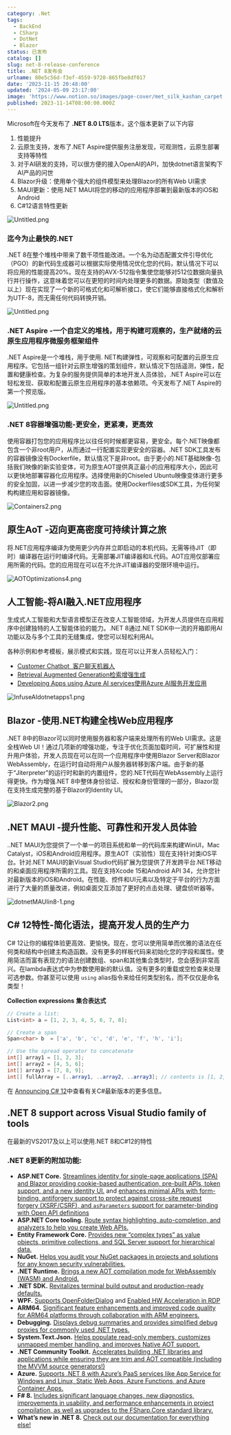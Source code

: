```yaml
---
category: .Net
tags:
  - BackEnd
  - CSharp
  - DotNet
  - Blazor
status: 已发布
catalog: []
slug: net-8-release-conference
title: .NET 8发布会
urlname: 80e5c56d-f3ef-4559-9720-865fbe8df017
date: '2023-11-15 20:48:00'
updated: '2024-05-09 23:17:00'
image: 'https://www.notion.so/images/page-cover/met_silk_kashan_carpet.jpg'
published: 2023-11-14T08:00:00.000Z
---
```


Microsoft在今天发布了 **.NET 8.0 LTS**版本，这个版本更新了以下内容

1. 性能提升
2. 云原生支持，发布了.NET Aspire提供服务注册发现，可观测性，云原生部署支持等特性
3. 对于AI研发的支持，可以很方便的接入OpenAI的API，加快dotnet语言架构下AI产品的问世
4. Blazor升级：使用单个强大的组件模型来处理Blazor的所有Web UI需求
5. MAUI更新：使用.NET MAUI将您的移动的应用程序部署到最新版本的iOS和Android
6. C#12语言特性更新

![Untitled.png](https://prod-files-secure.s3.us-west-2.amazonaws.com/5d24fe63-e567-4804-86f9-9fdc62e13082/10cda029-65af-4ea7-b30e-605b2d9e6c57/Untitled.png?X-Amz-Algorithm=AWS4-HMAC-SHA256&X-Amz-Content-Sha256=UNSIGNED-PAYLOAD&X-Amz-Credential=ASIAZI2LB466Q2P2WX2A%2F20250401%2Fus-west-2%2Fs3%2Faws4_request&X-Amz-Date=20250401T054005Z&X-Amz-Expires=3600&X-Amz-Security-Token=IQoJb3JpZ2luX2VjEEsaCXVzLXdlc3QtMiJIMEYCIQC35FtqPFnRvoYARkV%2FBWcHaX2RvSTJqQSIHv8KwaFq%2FgIhAImdlGDUeat50tVn4qTXqcEVIrlvXSr4froISJ0YsVdcKogECLT%2F%2F%2F%2F%2F%2F%2F%2F%2F%2FwEQABoMNjM3NDIzMTgzODA1IgwOMMrZNUCJGLDRZ5Aq3ANnqXNDnFSn0jDO%2B%2FELOPDBELMWOvd%2Fu3bRbUjqWALQ11gO8TZp6NyZ2zreJiTK891iY%2FisIRB8i%2BcXkneGHzccAgJVW7Ific6kAfGxmh%2B8HkYTrcdf8eWOXJAn8oT51V1druek1BzfVE%2BysKND1pxQP%2F0wkVQsEp2wowGJXkNJuxUpNKTjifpekBFrEiZxsJ4OSSBOI3DJd5X8T2TJ91KcukSHofPIXzM02zSpIPkvuep3%2B7OOXRozu7lQ1SvWv07cqCRiEwstE%2FX2lDcznEJSSclCFPGtwN6mOqMe7if8RuG3yZu87oQUrjjDEBd%2BJJH%2BqCKHL%2F0phx2RB03OyiCWpl7NpJrLOXPESqveHNf64Ykm0bDeMVnN%2BHubC%2FhW1XDo3AjtdhgkvjQYwiw9XolZWOnL43saUkaNLcxLUuCMY%2FQqneTMFtEWspRBAmLjajPNsIQBdlDxDLa0X06HDAKF9d0W4UeE7wNnF06xryQw1r7vifOP9HTm%2BhBBXlBXlgi%2FofuAqRQ34pCYmJYP%2BNacIK3%2FsujATgtrCucd%2FlIz%2Bvzffod5L1vAEdjII3tBbVGEtReXc1jCvWKNqLQcntn3WptgjMsXAIiAMJmNVuCHyaDFhwdEj1O8XsgKiDCyoq2%2FBjqkASeRBUdB%2FvQQHkM7F8Ewhyv69%2FV2z8FrI7j%2BRchiabG6AmedG6SGXZg3Qq%2Bgl4PmhF6z3T6i0XqLbD%2B1WGg7FtM51pSRuMWDTI45LbEPiyVXYH%2FkedJM5k7EtRmbOh235D3Mco10MNsfiiDLvZbv%2F0zgDrEsexLaaCGxq5coJz2i6RAn%2BC1MRxy0ViAcUwxphN%2BjElK%2F3XTuof58RlLULn3OWXFR&X-Amz-Signature=0a307153ecdccccb33254354ac6a3d8f21c18e512499f927600a322e34605f88&X-Amz-SignedHeaders=host&x-id=GetObject)


### **迄今为止最快的.NET**


.NET 8在整个堆栈中带来了数千项性能改进。一个名为动态配置文件引导优化（PGO）的新代码生成器可以根据实际使用情况优化您的代码，默认情况下可以将应用的性能提高20%。现在支持的AVX-512指令集使您能够对512位数据向量执行并行操作，这意味着您可以在更短的时间内处理更多的数据。原始类型（数值及以上）现在实现了一个新的可格式化和可解析接口，使它们能够直接格式化和解析为UTF-8，而无需任何代码转换开销。


![Untitled.png](https://prod-files-secure.s3.us-west-2.amazonaws.com/5d24fe63-e567-4804-86f9-9fdc62e13082/edcbf140-d619-4389-a4a6-f97c113ab9f2/Untitled.png?X-Amz-Algorithm=AWS4-HMAC-SHA256&X-Amz-Content-Sha256=UNSIGNED-PAYLOAD&X-Amz-Credential=ASIAZI2LB466Q2P2WX2A%2F20250401%2Fus-west-2%2Fs3%2Faws4_request&X-Amz-Date=20250401T054005Z&X-Amz-Expires=3600&X-Amz-Security-Token=IQoJb3JpZ2luX2VjEEsaCXVzLXdlc3QtMiJIMEYCIQC35FtqPFnRvoYARkV%2FBWcHaX2RvSTJqQSIHv8KwaFq%2FgIhAImdlGDUeat50tVn4qTXqcEVIrlvXSr4froISJ0YsVdcKogECLT%2F%2F%2F%2F%2F%2F%2F%2F%2F%2FwEQABoMNjM3NDIzMTgzODA1IgwOMMrZNUCJGLDRZ5Aq3ANnqXNDnFSn0jDO%2B%2FELOPDBELMWOvd%2Fu3bRbUjqWALQ11gO8TZp6NyZ2zreJiTK891iY%2FisIRB8i%2BcXkneGHzccAgJVW7Ific6kAfGxmh%2B8HkYTrcdf8eWOXJAn8oT51V1druek1BzfVE%2BysKND1pxQP%2F0wkVQsEp2wowGJXkNJuxUpNKTjifpekBFrEiZxsJ4OSSBOI3DJd5X8T2TJ91KcukSHofPIXzM02zSpIPkvuep3%2B7OOXRozu7lQ1SvWv07cqCRiEwstE%2FX2lDcznEJSSclCFPGtwN6mOqMe7if8RuG3yZu87oQUrjjDEBd%2BJJH%2BqCKHL%2F0phx2RB03OyiCWpl7NpJrLOXPESqveHNf64Ykm0bDeMVnN%2BHubC%2FhW1XDo3AjtdhgkvjQYwiw9XolZWOnL43saUkaNLcxLUuCMY%2FQqneTMFtEWspRBAmLjajPNsIQBdlDxDLa0X06HDAKF9d0W4UeE7wNnF06xryQw1r7vifOP9HTm%2BhBBXlBXlgi%2FofuAqRQ34pCYmJYP%2BNacIK3%2FsujATgtrCucd%2FlIz%2Bvzffod5L1vAEdjII3tBbVGEtReXc1jCvWKNqLQcntn3WptgjMsXAIiAMJmNVuCHyaDFhwdEj1O8XsgKiDCyoq2%2FBjqkASeRBUdB%2FvQQHkM7F8Ewhyv69%2FV2z8FrI7j%2BRchiabG6AmedG6SGXZg3Qq%2Bgl4PmhF6z3T6i0XqLbD%2B1WGg7FtM51pSRuMWDTI45LbEPiyVXYH%2FkedJM5k7EtRmbOh235D3Mco10MNsfiiDLvZbv%2F0zgDrEsexLaaCGxq5coJz2i6RAn%2BC1MRxy0ViAcUwxphN%2BjElK%2F3XTuof58RlLULn3OWXFR&X-Amz-Signature=2cdbe9a94fb199797817b86d857cd626b42467d783183f5c4348d4b2133c25b3&X-Amz-SignedHeaders=host&x-id=GetObject)


### **.NET Aspire -一个自定义的堆栈，用于构建可观察的，生产就绪的云原生应用程序微服务框架组件**


.NET Aspire是一个堆栈，用于使用. NET构建弹性，可观察和可配置的云原生应用程序。它包括一组针对云原生增强的策划组件，默认情况下包括遥测，弹性，配置和健康检查。为复杂的服务提供简单的本地开发人员体验，.NET Aspire可以在轻松发现、获取和配置云原生应用程序的基本依赖项。今天发布了.NET Aspire的第一个预览版。


![Untitled.png](https://prod-files-secure.s3.us-west-2.amazonaws.com/5d24fe63-e567-4804-86f9-9fdc62e13082/ff6a34d3-ac25-412d-9204-a7263d00528f/Untitled.png?X-Amz-Algorithm=AWS4-HMAC-SHA256&X-Amz-Content-Sha256=UNSIGNED-PAYLOAD&X-Amz-Credential=ASIAZI2LB466Q2P2WX2A%2F20250401%2Fus-west-2%2Fs3%2Faws4_request&X-Amz-Date=20250401T054005Z&X-Amz-Expires=3600&X-Amz-Security-Token=IQoJb3JpZ2luX2VjEEsaCXVzLXdlc3QtMiJIMEYCIQC35FtqPFnRvoYARkV%2FBWcHaX2RvSTJqQSIHv8KwaFq%2FgIhAImdlGDUeat50tVn4qTXqcEVIrlvXSr4froISJ0YsVdcKogECLT%2F%2F%2F%2F%2F%2F%2F%2F%2F%2FwEQABoMNjM3NDIzMTgzODA1IgwOMMrZNUCJGLDRZ5Aq3ANnqXNDnFSn0jDO%2B%2FELOPDBELMWOvd%2Fu3bRbUjqWALQ11gO8TZp6NyZ2zreJiTK891iY%2FisIRB8i%2BcXkneGHzccAgJVW7Ific6kAfGxmh%2B8HkYTrcdf8eWOXJAn8oT51V1druek1BzfVE%2BysKND1pxQP%2F0wkVQsEp2wowGJXkNJuxUpNKTjifpekBFrEiZxsJ4OSSBOI3DJd5X8T2TJ91KcukSHofPIXzM02zSpIPkvuep3%2B7OOXRozu7lQ1SvWv07cqCRiEwstE%2FX2lDcznEJSSclCFPGtwN6mOqMe7if8RuG3yZu87oQUrjjDEBd%2BJJH%2BqCKHL%2F0phx2RB03OyiCWpl7NpJrLOXPESqveHNf64Ykm0bDeMVnN%2BHubC%2FhW1XDo3AjtdhgkvjQYwiw9XolZWOnL43saUkaNLcxLUuCMY%2FQqneTMFtEWspRBAmLjajPNsIQBdlDxDLa0X06HDAKF9d0W4UeE7wNnF06xryQw1r7vifOP9HTm%2BhBBXlBXlgi%2FofuAqRQ34pCYmJYP%2BNacIK3%2FsujATgtrCucd%2FlIz%2Bvzffod5L1vAEdjII3tBbVGEtReXc1jCvWKNqLQcntn3WptgjMsXAIiAMJmNVuCHyaDFhwdEj1O8XsgKiDCyoq2%2FBjqkASeRBUdB%2FvQQHkM7F8Ewhyv69%2FV2z8FrI7j%2BRchiabG6AmedG6SGXZg3Qq%2Bgl4PmhF6z3T6i0XqLbD%2B1WGg7FtM51pSRuMWDTI45LbEPiyVXYH%2FkedJM5k7EtRmbOh235D3Mco10MNsfiiDLvZbv%2F0zgDrEsexLaaCGxq5coJz2i6RAn%2BC1MRxy0ViAcUwxphN%2BjElK%2F3XTuof58RlLULn3OWXFR&X-Amz-Signature=13c231068ada408e9e0f86d1a38d4b55c247af564de8eec7e456f4cada713c4c&X-Amz-SignedHeaders=host&x-id=GetObject)


### **.NET 8容器增强功能-更安全，更紧凑，更高效**


使用容器打包您的应用程序比以往任何时候都更容易，更安全。每个.NET映像都包含一个非root用户，从而通过一行配置实现更安全的容器。.NET SDK工具发布的容器镜像没有Dockerfile，默认情况下是非root。由于更小的.NET基础映像-包括我们映像的新实验变体，可为原生AOT提供真正最小的应用程序大小，因此可以更快地部署容器化应用程序。选择使用新的Chiseled Ubuntu映像变体进行更多的安全加固，以进一步减少您的攻击面。使用Dockerfiles或SDK工具，为任何架构构建应用和容器镜像。


![Containers2.png](https://devblogs.microsoft.com/dotnet/wp-content/uploads/sites/10/2023/11/Containers2.png)


## 原生AoT -迈向更高密度可持续计算之旅


将.NET应用程序编译为使用更少内存并立即启动的本机代码。无需等待JIT（即时）编译器在运行时编译代码。无需部署JIT编译器和IL代码。AOT应用仅部署应用所需的代码。您的应用现在可以在不允许JIT编译器的受限环境中运行。


![AOTOptimizations4.png](https://devblogs.microsoft.com/dotnet/wp-content/uploads/sites/10/2023/11/AOTOptimizations4.png)


## 人工智能-将AI融入.NET应用程序


生成式人工智能和大型语言模型正在改变人工智能领域，为开发人员提供在应用程序中创建独特的人工智能体验的能力。.NET 8通过.NET SDK中一流的开箱即用AI功能以及与多个工具的无缝集成，使您可以轻松利用AI。


各种示例和参考模板，展示模式和实践，现在可以让开发人员轻松入门：

- [Customer Chatbot](https://github.com/dotnet/eShop)[ ](https://github.com/dotnet/eShop)[ 客户聊天机器人](https://github.com/dotnet/eShop)
- [Retrieval Augmented Generation](https://github.com/Azure-Samples/azure-search-openai-demo-csharp)[检索增强生成](https://github.com/Azure-Samples/azure-search-openai-demo-csharp)
- [Developing Apps using Azure AI services](https://devblogs.microsoft.com/dotnet/demystifying-retrieval-augmented-generation-with-dotnet/)[使用Azure AI服务开发应用](https://devblogs.microsoft.com/dotnet/demystifying-retrieval-augmented-generation-with-dotnet/)

![InfuseAIdotnetapps1.png](https://devblogs.microsoft.com/dotnet/wp-content/uploads/sites/10/2023/11/InfuseAIdotnetapps1.png)


## Blazor -使用.NET构建全栈Web应用程序


.NET 8中的Blazor可以同时使用服务器和客户端来处理所有的Web UI需求。这是全栈Web UI！通过几项新的增强功能，专注于优化页面加载时间，可扩展性和提升用户体验，开发人员现在可以在同一个应用程序中使用Blazor Server和Blazor WebAssembly，在运行时自动将用户从服务器转移到客户端。由于新的基于“Jiterpreter”的运行时和新的内置组件，您的.NET代码在WebAssembly上运行得更快。作为增强.NET 8中整体身份验证、授权和身份管理的一部分，Blazor现在支持生成完整的基于Blazor的Identity UI。


![Blazor2.png](https://devblogs.microsoft.com/dotnet/wp-content/uploads/sites/10/2023/11/Blazor2.png)


## .NET MAUI -提升性能、可靠性和开发人员体验


..NET MAUI为您提供了一个单一的项目系统和单一的代码库来构建WinUI，Mac Catalyst，iOS和Android应用程序。原生AOT（实验性）现在支持针对类iOS平台。针对.NET MAUI的新Visual Studio代码扩展为您提供了开发跨平台.NET移动的和桌面应用程序所需的工具。现在支持Xcode 15和Android API 34，允许您针对最新版本的iOS和Android。在性能、控件和UI元素以及特定于平台的行为方面进行了大量的质量改进，例如桌面交互添加了更好的点击处理、键盘侦听器等。


![dotnetMAUIin8-1.png](https://devblogs.microsoft.com/dotnet/wp-content/uploads/sites/10/2023/11/dotnetMAUIin8-1.png)


## C# 12特性-简化语法，提高开发人员的生产力


C# 12让你的编程体验更高效、更愉快。现在，您可以使用简单而优雅的语法在任何类和结构中创建主构造函数。没有更多的样板代码来初始化您的字段和属性。使用简洁而富有表现力的语法创建数组、span和其他集合类型时，您会感到非常高兴。在lambda表达式中为参数使用新的默认值。没有更多的重载或空检查来处理可选参数。你甚至可以使用 `using` alias指令来给任何类型别名，而不仅仅是命名类型！


**Collection expressions** **集合表达式**


```c#
// Create a list:
List<int> a = [1, 2, 3, 4, 5, 6, 7, 8];

// Create a span
Span<char> b  = ['a', 'b', 'c', 'd', 'e', 'f', 'h', 'i'];

// Use the spread operator to concatenate
int[] array1 = [1, 2, 3];
int[] array2 = [4, 5, 6];
int[] array3 = [7, 8, 9];
int[] fullArray = [..array1, ..array2, ..array3]; // contents is [1, 2, 3, 4, 5, 6, 7, 8, 9]
```


在 [Announcing C# 12](https://devblogs.microsoft.com/dotnet/announcing-csharp-12)中查看有关C#最新版本的更多信息。


## .NET 8 support across Visual Studio family of tools


在最新的VS2017及以上可以使用.NET 8和C#12的特性


### .NET 8更新的附加功能:

- **ASP.NET Core.** [Streamlines identity for single-page applications (SPA) and Blazor providing cookie-based authentication, pre-built APIs, token support, and a new identity UI.](https://devblogs.microsoft.com/dotnet/whats-new-with-identity-in-dotnet-8/) and [enhances minimal APIs with form-binding, antiforgery support to protect against cross-site request forgery (XSRF/CSRF), and ](https://learn.microsoft.com/aspnet/core/release-notes/aspnetcore-8.0#minimal-apis)[`asParameters`](https://learn.microsoft.com/aspnet/core/release-notes/aspnetcore-8.0#minimal-apis)[ support for parameter-binding with Open API definitions](https://learn.microsoft.com/aspnet/core/release-notes/aspnetcore-8.0#minimal-apis)
- **ASP.NET Core tooling.** [Route syntax highlighting, auto-completion, and analyzers to help you create Web APIs.](https://devblogs.microsoft.com/dotnet/aspnet-core-route-tooling-dotnet-8/)
- **Entity Framework Core.** [Provides new “complex types” as value objects, primitive collections, and SQL Server support for hierarchical data.](https://devblogs.microsoft.com/dotnet/announcing-ef8-rc2/)
- **NuGet.** [Helps you audit your NuGet packages in projects and solutions for any known security vulnerabilities.](https://learn.microsoft.com/nuget/concepts/auditing-packages)
- **.NET Runtime.** [Brings a new AOT compilation mode for WebAssembly (WASM) and Android.](https://devblogs.microsoft.com/dotnet/announcing-dotnet-8-rc1/#androidstripilafteraot-mode-on-android)
- **.NET SDK.** [Revitalizes terminal build output and production-ready defaults.](https://learn.microsoft.com/dotnet/core/whats-new/dotnet-8#net-sdk)
- **WPF.** [Supports OpenFolderDialog](https://devblogs.microsoft.com/dotnet/wpf-file-dialog-improvements-in-dotnet-8/) and [Enabled HW Acceleration in RDP](https://devblogs.microsoft.com/dotnet/announcing-dotnet-8-rc1/#wpf-hardware-acceleration-in-rdp)
- **ARM64.** [Significant feature enhancements and improved code quality for ARM64 platforms through collaboration with ARM engineers.](https://devblogs.microsoft.com/dotnet/this-arm64-performance-in-dotnet-8/)
- **Debugging.** [Displays debug summaries and provides simplified debug proxies for commonly used .NET types.](https://devblogs.microsoft.com/dotnet/debugging-enhancements-in-dotnet-8/)
- **System.Text.Json.** [Helps populate read-only members, customizes unmapped member handling, and improves Native AOT support.](https://devblogs.microsoft.com/dotnet/system-text-json-in-dotnet-8/)
- **.NET Community Toolkit.** [Accelerates building .NET libraries and applications while ensuring they are trim and AOT compatible (including the MVVM source generators!)](https://devblogs.microsoft.com/dotnet/announcing-the-dotnet-community-toolkit-821/)
- **Azure.** [Supports .NET 8 with Azure’s PaaS services like App Service for Windows and Linux, Static Web Apps, Azure Functions, and Azure Container Apps.](https://aka.ms/appservice-dotnet8)
- **F# 8.** [Includes significant language changes, new diagnostics, improvements in usability, and performance enhancements in project compilation, as well as upgrades to the FSharp.Core standard library.](https://devblogs.microsoft.com/dotnet/announcing-fsharp-8/)
- **What’s new in .NET 8.** [Check out our documentation for everything else!](https://learn.microsoft.com/dotnet/core/whats-new/dotnet-8)
